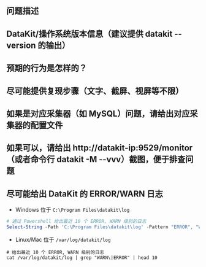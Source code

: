 ## 问题描述

## DataKit/操作系统版本信息（建议提供 datakit --version 的输出）

## 预期的行为是怎样的？

## 尽可能提供复现步骤（文字、截屏、视屏等不限）

## 如果是对应采集器（如 MySQL）问题，请给出对应采集器的配置文件

## 如果可以，请给出 http://datakit-ip:9529/monitor （或者命令行 datakit -M --vvv）截图，便于排查问题

## 尽可能给出 DataKit 的 ERROR/WARN 日志

- Windows 位于 `C:\Program Files\datakit\log`

```powershell
# 通过 Powershell 给出最近 10 个 ERROR, WARN 级别的日志
Select-String -Path 'C:\Program Files\datakit\log' -Pattern "ERROR", "WARN"  | Select-Object Line -Last 10
```
- Linux/Mac 位于 `/var/log/datakit/log`

```shell
# 给出最近 10 个 ERROR, WARN 级别的日志
cat /var/log/datakit/log | grep "WARN\|ERROR" | head 10
```

